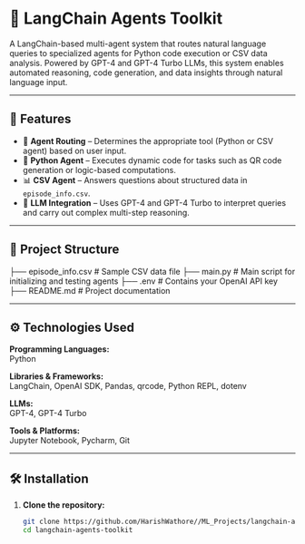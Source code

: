 # 🧠 LangChain Agents Toolkit

A LangChain-based multi-agent system that routes natural language queries to specialized agents for Python code execution or CSV data analysis. Powered by GPT-4 and GPT-4 Turbo LLMs, this system enables automated reasoning, code generation, and data insights through natural language input.

---

## 🚀 Features

- 🔁 **Agent Routing** – Determines the appropriate tool (Python or CSV agent) based on user input.
- 🐍 **Python Agent** – Executes dynamic code for tasks such as QR code generation or logic-based computations.
- 📊 **CSV Agent** – Answers questions about structured data in `episode_info.csv`.
- 🧠 **LLM Integration** – Uses GPT-4 and GPT-4 Turbo to interpret queries and carry out complex multi-step reasoning.

---

## 📂 Project Structure

├── episode_info.csv # Sample CSV data file
├── main.py # Main script for initializing and testing agents
├── .env # Contains your OpenAI API key
├── README.md # Project documentation


---

## ⚙️ Technologies Used

**Programming Languages:**  
Python

**Libraries & Frameworks:**  
LangChain, OpenAI SDK, Pandas, qrcode, Python REPL, dotenv

**LLMs:**  
GPT-4, GPT-4 Turbo

**Tools & Platforms:**  
Jupyter Notebook, Pycharm, Git

---

## 🛠 Installation

1. **Clone the repository:**

   ```bash
   git clone https://github.com/HarishWathore//ML_Projects/langchain-agents-toolkit.git
   cd langchain-agents-toolkit


   
